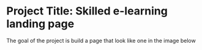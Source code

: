 # Project Title: Skilled e-learning landing page
The goal of the project is build a page that look like one in the image below

